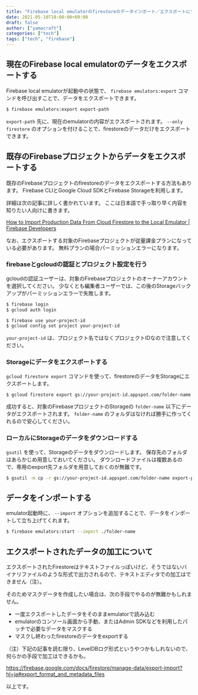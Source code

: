 ```yaml
---
title: "Firebase local emulatorのfirestoreのデータインポート／エクスポートについてのメモ"
date: 2021-05-10T18:00:00+09:00
draft: false
author: ["yamacraft"]
categories: ["tech"]
tags: ["tech", "firebase"]
---
```


## 現在のFirebase local emulatorのデータをエクスポートする

Firebase local emulatorが起動中の状態で、 `firebase emulators:export` コマンドを呼び出すことで、データをエクスポートできます。

``` sh
$ firebase emulators:export export-path
```

`export-path` 先に、現在のemulatorの内容がエクスポートされます。
`--only firestore` のオプションを付けることで、firestoreのデータだけをエクスポートできます。

## 既存のFirebaseプロジェクトからデータをエクスポートする

既存のFirebaseプロジェクトのfirestoreのデータをエクスポートする方法もあります。
Firebase CLIとGoogle Cloud SDKとFirebase Storageを利用します。

詳細は次の記事に詳しく書かれています。
ここは日本語で手っ取り早く内容を知りたい人向けに書きます。

[How to Import Production Data From Cloud Firestore to the Local Emulator \| Firebase Developers](https://medium.com/firebase-developers/how-to-import-production-data-from-cloud-firestore-to-the-local-emulator-e82ae1c6ed8)

なお、エクスポートする対象のFirebaseプロジェクトが従量課金プランになっている必要があります。
無料プランの場合パーミッションエラーになります。

### firebaseとgcloudの認証とプロジェクト設定を行う

gcloudの認証ユーザーは、対象のFirebaseプロジェクトのオーナーアカウントを選択してください。
少なくとも編集者ユーザーでは、この後のStorageバックアップがパーミッションエラーで失敗します。

``` sh
$ firebase login
$ gcloud auth login

$ firebase use your-project-id
$ gcloud config set project your-project-id
```

`your-project-id` は、プロジェクト名ではなくプロジェクトIDなので注意してください。

### Storageにデータをエクスポートする

`gcloud firestore export` コマンドを使って、firestoreのデータをStorageにエクスポートします。

``` sh
$ gcloud firestore export gs://your-project-id.appspot.com/folder-name
```

成功すると、対象のFirebaseプロジェクトのStorageの `folder-name` 以下にデータがエクスポートされます。
`folder-name` のフォルダはなければ勝手に作ってくれるので安心してください。

### ローカルにStorageのデータをダウンロードする

`gsutil` を使って、Storageのデータをダウンロードします。
保存先のフォルダはあらかじめ用意しておいてください。
ダウンロードファイルは複数あるので、専用のexport先フォルダを用意しておくのが無難です。

``` sh
$ gsutil -m cp -r gs://your-project-id.appspot.com/folder-name export-path
```

## データをインポートする

emulator起動時に、 `--import` オプションを追加することで、データをインポートして立ち上げてくれます。

``` sh
$ firebase emulators:start --import ./folder-name
```

## エクスポートされたデータの加工について

エクスポートされたFirestoreはテキストファイルっぽいけど、そうではないバイナリファイルのような形式で出力されるので、テキストエディタでの加工はできません（注）。

<!-- textlint-disable ja-no-weak-phrase -->
そのためマスクデータを作成したい場合は、次の手段でやるのが無難かもしれません。

* 一度エクスポートしたデータをそのままemulatorで読み込む
* emulatorのコンソール画面から手動、またはAdmin SDKなどを利用したパッチで必要なデータをマスクする
* マスクし終わったfirestoreのデータをexportする

（注）下記の記事を読む限り、LevelDBログ形式というやつかもしれないので、何らかの手段で加工はできるかも。
<!-- textlint-enable ja-no-weak-phrase -->

https://firebase.google.com/docs/firestore/manage-data/export-import?hl=ja#export_format_and_metadata_files

以上です。
